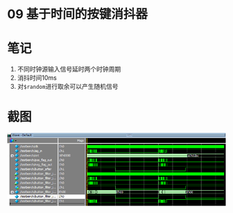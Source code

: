 # 09 基于时间的按键消抖器

# 笔记
1. 不同时钟源输入信号延时两个时钟周期
2. 消抖时间10ms
3. 对`$random`进行取余可以产生随机信号

# 截图
![](./vish_2018-07-18_16-06-22.png)
